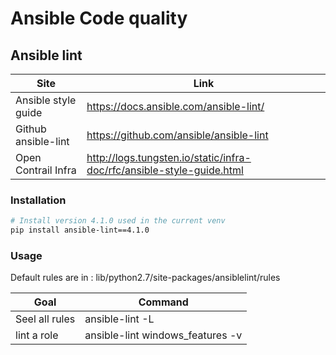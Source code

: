 # Ansible Code quality

## Ansible lint
| Site | Link |
|------|------|
| Ansible style guide | https://docs.ansible.com/ansible-lint/ |
| Github ansible-lint | https://github.com/ansible/ansible-lint |
| Open Contrail Infra | http://logs.tungsten.io/static/infra-doc/rfc/ansible-style-guide.html | Whitecloud Ansible style | https://github.com/whitecloud/ansible-styleguide |


### Installation
```bash
# Install version 4.1.0 used in the current venv
pip install ansible-lint==4.1.0
```

### Usage

Default rules are in : lib/python2.7/site-packages/ansiblelint/rules

| Goal | Command |
|------|------|
| Seel all rules | ansible-lint -L |
| lint a role | ansible-lint windows_features -v |



